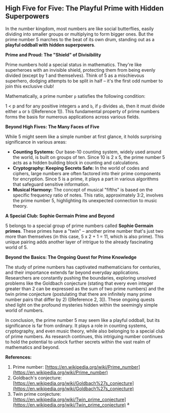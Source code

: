 ## High Five for Five: The Playful Prime with Hidden Superpowers

In the number kingdom, most numbers are like social butterflies, easily dividing into smaller groups or multiplying to form bigger ones. But the prime number 5 marches to the beat of its own drum, standing out as a **playful oddball with hidden superpowers**. 

**Prime and Proud: The "Shield" of Divisibility**

Prime numbers hold a special status in mathematics. They're like superheroes with an invisible shield, protecting them from being evenly divided (except by 1 and themselves). Think of 5 as a mischievous superhero, dodging attempts to be split in half – it's the first odd number to join this exclusive club!

Mathematically, a prime number `p` satisfies the following condition:

1 < p and for any positive integers `a` and `b`, if `p` divides `ab`, then it must divide either `a` or `b` ([Reference 1]). This fundamental property of prime numbers forms the basis for numerous applications across various fields.

**Beyond High Fives: The Many Faces of Five**

While 5 might seem like a simple number at first glance, it holds surprising significance in various areas:

* **Counting Systems:** Our base-10 counting system, widely used around the world, is built on groups of ten. Since 10 is 2 x 5, the prime number 5 acts as a hidden building block in counting and calculations.
* **Cryptography: Keeping Secrets Safe:** In the world of codes and ciphers, large numbers are often factored into their prime components for encryption. Since 5 is a prime, it plays a part in various algorithms that safeguard sensitive information.
* **Musical Harmony:** The concept of musical "fifths" is based on the specific frequency ratio of notes. This ratio, approximately 3:2, involves the prime number 5, highlighting its unexpected connection to music theory.

**A Special Club: Sophie Germain Prime and Beyond**

5 belongs to a special group of prime numbers called **Sophie Germain primes**. These primes have a "twin" – another prime number that's just two more than themselves (in this case, 5 x 2 + 1 = 11, which is also prime). This unique pairing adds another layer of intrigue to the already fascinating world of 5.

**Beyond the Basics: The Ongoing Quest for Prime Knowledge**

The study of prime numbers has captivated mathematicians for centuries, and their importance extends far beyond everyday applications. Researchers are constantly pushing the boundaries, exploring unsolved problems like the Goldbach conjecture (stating that every even integer greater than 2 can be expressed as the sum of two prime numbers) and the twin prime conjecture (postulating that there are infinitely many prime number pairs that differ by 2) ([Reference 2, 3]). These ongoing quests shed light on the profound mysteries hidden within the seemingly simple world of numbers.

In conclusion, the prime number 5 may seem like a playful oddball, but its significance is far from ordinary. It plays a role in counting systems, cryptography, and even music theory, while also belonging to a special club of prime numbers. As research continues, this intriguing number continues to hold the potential to unlock further secrets within the vast realm of mathematics and beyond.

**References:**

1. Prime number: [https://en.wikipedia.org/wiki/Prime_number](https://en.wikipedia.org/wiki/Prime_number)
2. Goldbach's conjecture: [https://en.wikipedia.org/wiki/Goldbach%27s_conjecture](https://en.wikipedia.org/wiki/Goldbach%27s_conjecture)
3. Twin prime conjecture: [https://en.wikipedia.org/wiki/Twin_prime_conjecture](https://en.wikipedia.org/wiki/Twin_prime_conjecture)
ª